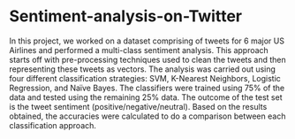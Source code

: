 # Sentiment-analysis-on-Twitter
In this project, we worked on a dataset comprising of tweets for 6 major US Airlines and performed a multi-class sentiment analysis. This approach starts off with pre-processing techniques used to clean the tweets and then representing these tweets as vectors. The analysis was carried out using four different classification strategies: SVM, K-Nearest Neighbors, Logistic Regression, and Naïve Bayes. The classifiers were trained using 75% of the data and tested using the remaining 25% data. The outcome of the test set is the tweet sentiment (positive/negative/neutral). Based on the results obtained, the accuracies were calculated to do a comparison between each classification approach.
